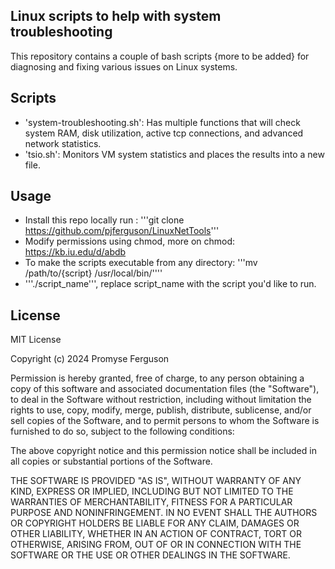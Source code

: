 ## Linux scripts to help with system troubleshooting
 This repository contains a couple of bash scripts {more to be added} for diagnosing and fixing various issues on Linux systems. 


## Scripts 
- 'system-troubleshooting.sh': Has multiple functions that will check system RAM, disk utilization, active tcp connections, and advanced network statistics. 
- 'tsio.sh': Monitors VM system statistics and places the results into a new file.

## Usage
- Install this repo locally run : '''git clone https://github.com/pjferguson/LinuxNetTools'''
- Modify permissions using chmod, more on chmod: https://kb.iu.edu/d/abdb
- To make the scripts executable from any directory: '''mv /path/to/{script} /usr/local/bin/''''
- '''./script_name''', replace script_name with the script you'd like to run. 

## License
MIT License

Copyright (c) 2024 Promyse Ferguson

Permission is hereby granted, free of charge, to any person obtaining a copy
of this software and associated documentation files (the "Software"), to deal
in the Software without restriction, including without limitation the rights
to use, copy, modify, merge, publish, distribute, sublicense, and/or sell
copies of the Software, and to permit persons to whom the Software is
furnished to do so, subject to the following conditions:

The above copyright notice and this permission notice shall be included in all
copies or substantial portions of the Software.

THE SOFTWARE IS PROVIDED "AS IS", WITHOUT WARRANTY OF ANY KIND, EXPRESS OR
IMPLIED, INCLUDING BUT NOT LIMITED TO THE WARRANTIES OF MERCHANTABILITY,
FITNESS FOR A PARTICULAR PURPOSE AND NONINFRINGEMENT. IN NO EVENT SHALL THE
AUTHORS OR COPYRIGHT HOLDERS BE LIABLE FOR ANY CLAIM, DAMAGES OR OTHER
LIABILITY, WHETHER IN AN ACTION OF CONTRACT, TORT OR OTHERWISE, ARISING FROM,
OUT OF OR IN CONNECTION WITH THE SOFTWARE OR THE USE OR OTHER DEALINGS IN THE
SOFTWARE.
